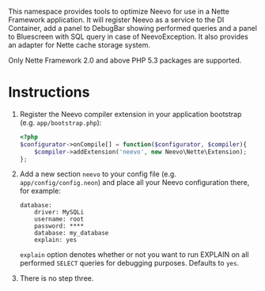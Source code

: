 This namespace provides tools to optimize Neevo for use in
a Nette Framework application. It will register Neevo as a service to
the DI Container, add a panel to DebugBar showing performed queries
and a panel to Bluescreen with SQL query in case of NeevoException.
It also provides an adapter for Nette cache storage system.

Only Nette Framework 2.0 and above PHP 5.3 packages are supported.

Instructions
============

1.  Register the Neevo compiler extension in your application bootstrap
    (e.g. `app/bootstrap.php`):

	```php
	<?php
	$configurator->onCompile[] = function($configurator, $compiler){
		$compiler->addExtension('neevo', new Neevo\Nette\Extension);
	};
	```

2.  Add a new section `neevo` to your config file (e.g. `app/config/config.neon`)
    and place all your Neevo configuration there, for example:

		database:
			driver: MySQLi
			username: root
			password: ****
			database: my_database
			explain: yes

    `explain` option denotes whether or not you want to run EXPLAIN on all
    performed `SELECT` queries for debugging purposes. Defaults to `yes`.


3.  There is no step three.